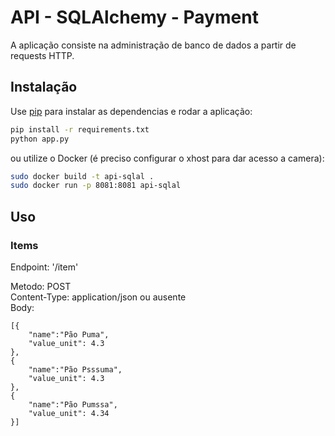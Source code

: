 # API - SQLAlchemy - Payment

  A aplicação consiste na administração de banco de dados a partir de requests HTTP.

## Instalação

Use [pip](https://pip.pypa.io/en/stable/) para instalar as dependencias e rodar a aplicação:

```bash
pip install -r requirements.txt
python app.py
```

ou utilize o Docker (é preciso configurar o xhost para dar acesso a camera):

```bash
sudo docker build -t api-sqlal .
sudo docker run -p 8081:8081 api-sqlal
```

## Uso

### Items

Endpoint: '/item'  

Metodo: POST  
Content-Type: application/json ou ausente  
Body: 
```text
[{
	"name":"Pão Puma",
	"value_unit": 4.3
},
{
	"name":"Pão Psssuma",
	"value_unit": 4.3
},
{
	"name":"Pão Pumssa",
	"value_unit": 4.34
}]
```

